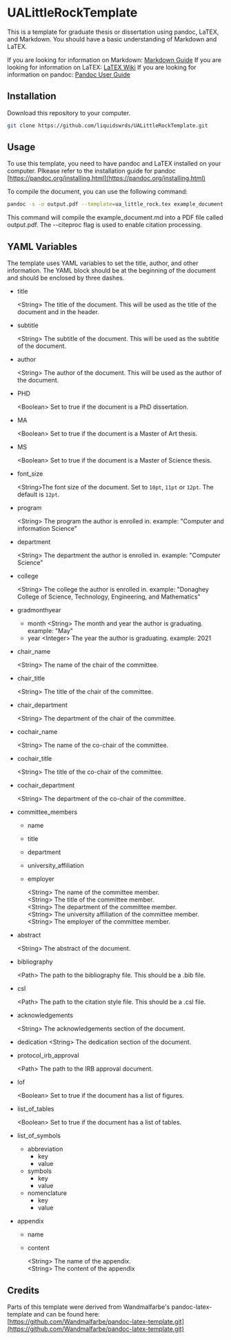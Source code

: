 # UALittleRockTemplate

This is a template for graduate thesis or dissertation using pandoc, LaTEX, and Markdown. You should have a basic understanding of Markdown and LaTEX. 

If you are looking for information on Markdown: [Markdown Guide](https://www.markdownguide.org/)
If you are looking for information on LaTEX: [LaTEX Wiki](https://en.wikibooks.org/wiki/LaTeX)
If you are looking for information on pandoc: [Pandoc User Guide](https://pandoc.org/MANUAL.html)

## Installation

Download this repository to your computer.

```sh
git clone https://github.com/liquidswrds/UALittleRockTemplate.git
```


## Usage

To use this template, you need to have pandoc and LaTEX installed on your computer. Plkease refer to the installation guide for pandoc [https://pandoc.org/installing.html](https://pandoc.org/installing.html)

To compile the document, you can use the following command:

```sh
pandoc -s -o output.pdf --template=ua_little_rock.tex example_document.md --citeproc
```

This command will compile the example_document.md into a PDF file called output.pdf. The --citeproc flag is used to enable citation processing.

## YAML Variables

The template uses YAML variables to set the title, author, and other information. The YAML block should be at the beginning of the document and should be enclosed by three dashes. 

- title

    \<String\> The title of the document. This will be used as the title of the document and in the header.
- subtitle

    \<String\> The subtitle of the document. This will be used as the subtitle of the document.
- author

    \<String\> The author of the document. This will be used as the author of the document.
- PHD

    \<Boolean\> Set to true if the document is a PhD dissertation.
- MA

    \<Boolean\> Set to true if the document is a Master of Art thesis.
- MS

    \<Boolean\> Set to true if the document is a Master of Science thesis.
- font_size

    \<String\>The font size of the document. Set to `10pt`, `11pt` or `12pt`. The default is `12pt`.
- program

    \<String\> The program the author is enrolled in. example: "Computer and information Science"
- department

    \<String\> The department the author is enrolled in. example: "Computer Science"
- college

    \<String\> The college the author is enrolled in. example: "Donaghey College of Science, Technology, Engineering, and Mathematics"
- gradmonthyear
  - month  \<String\> The month and year the author is graduating. example: "May"
  - year    \<Integer> The year the author is graduating. example: 2021
- chair_name

    \<String\> The name of the chair of the committee.
- chair_title

    \<String\> The title of the chair of the committee.
- chair_department

    \<String\> The department of the chair of the committee.
- cochair_name

    \<String\> The name of the co-chair of the committee.
- cochair_title

    \<String\> The title of the co-chair of the committee.
- cochair_department

    \<String\> The department of the co-chair of the committee.
- committee_members
  - name
  - title
  - department
  - university_affiliation
  - employer

    \<String\> The name of the committee member.  
    \<String\> The title of the committee member.  
    \<String\> The department of the committee member.  
    \<String\> The university affiliation of the committee member.  
    \<String\> The employer of the committee member.
- abstract

    \<String\> The abstract of the document.
- bibliography

    \<Path\> The path to the bibliography file. This should be a .bib file.
- csl

    \<Path\> The path to the citation style file. This should be a .csl file.
- acknowledgements

    \<String\> The acknowledgements section of the document.
- dedication
    \<String\> The dedication section of the document.
- protocol_irb_approval

    \<Path\> The path to the IRB approval document.
- lof

    \<Boolean\> Set to true if the document has a list of figures.
- list_of_tables

    \<Boolean\> Set to true if the document has a list of tables.
- list_of_symbols
  - abbreviation
    - key
    - value
  - symbols
    - key
    - value
  - nomenclature
    - key
    - value

- appendix
  - name
  - content

    \<String\> The name of the appendix.  
    \<String\> The content of the appendix


## Credits

Parts of this template were derived from Wandmalfarbe's pandoc-latex-template and can be found here: [https://github.com/Wandmalfarbe/pandoc-latex-template.git](https://github.com/Wandmalfarbe/pandoc-latex-template.git)



